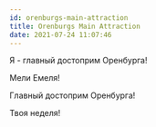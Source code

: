 ```yaml
---
id: orenburgs-main-attraction
title: Orenburgs Main Attraction
date: 2021-07-24 11:07:46
---
```


Я - главный достоприм Оренбурга!

Мели Емеля!

Главный достоприм Оренбурга!

Твоя неделя!
